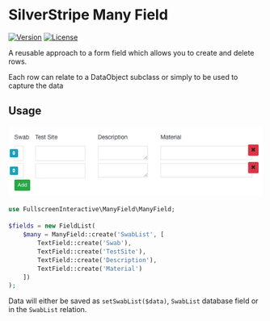 # SilverStripe Many Field

[![Version](http://img.shields.io/packagist/v/ullscreeninteractive/silverstripe-manyfield.svg)](https://packagist.org/packages/fuilscreeninteractive/silverstripe-manyfield)
[![License](http://img.shields.io/packagist/l/fullscreeninteractive/silverstripe-manyfield.svg)](license.md)

A reusable approach to a form field which allows you to create and delete rows.

Each row can relate to a DataObject subclass or simply to be used to capture the
data

## Usage

![Image of Function](https://raw.githubusercontent.com/fullscreeninteractive/silverstripe-manyfield/master/client/img/demo.png)

```php
use FullscreenInteractive\ManyField\ManyField;

$fields = new FieldList(
    $many = ManyField::create('SwabList', [
        TextField::create('Swab'),
        TextField::create('TestSite'),
        TextField::create('Description'),
        TextField::create('Material')
    ])
);
```

Data will either be saved as `setSwabList($data)`, `SwabList` database field or in the `SwabList` relation.
